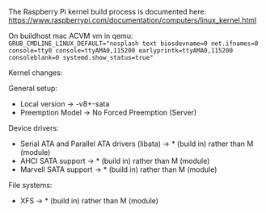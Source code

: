 The Raspberry Pi kernel build process is documented here:
https://www.raspberrypi.com/documentation/computers/linux_kernel.html


On buildhost mac ACVM vm in qemu: 
``GRUB_CMDLINE_LINUX_DEFAULT="nosplash text biosdevname=0 net.ifnames=0 console=tty0 console=ttyAMA0,115200 earlyprintk=ttyAMA0,115200 consoleblank=0 systemd.show_status=true"``

Kernel changes:

General setup:
* Local version -> -v8+-sata
* Preemption Model -> No Forced Preemption (Server)

Device drivers:

* Serial ATA and Parallel ATA drivers (libata) -> * (build in) rather than M (module)
* AHCI SATA support -> * (build in) rather than M (module)
* Marvell SATA support -> * (build in) rather than M (module)

File systems:
* XFS -> * (build in) rather than M (module)
